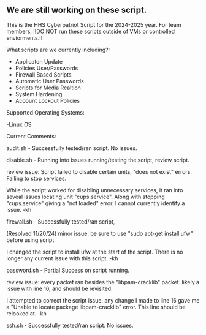 
We are still working on these script. 
-
This is the HHS Cyberpatriot Script for the 2024-2025 year. 
For team members, !!DO NOT run these scripts outside of VMs or controlled enviorments.!!

What scripts are we currently including?:

- Applicaton Update
- Policies User/Passwords
- Firewall Based Scripts
- Automatic User Passwords
- Scripts for Media Realtion
- System Hardening
- Acoount Lockout Policies

Supported Operating Systems:

-Linux OS


Current Comments:

audit.sh - Successfully tested/ran script. No issues.

disable.sh - Running into issues running/testing the script, review script.

review issue: Script failed to disable certain units, "does not exist" errors. Failing to stop services.

While the script worked for disabling unnecessary services, it ran into seveal issues locating unit "cups.service". Along with stopping "cups.service" giving a "not loaded" error. I cannot currently identify a issue. -kh 

firewall.sh - Successfully tested/ran script, 

(Resolved 11/20/24) minor issue: be sure to use "sudo apt-get install ufw" before using script

I changed the script to install ufw at the start of the script. There is no longer any current issue with this script. -kh

password.sh - Partial Success on script running. 

review issue: every packet ran besides the "libpam-cracklib" packet. likely a issue with line 16, and should be revisited.

I attempted to correct the script issue, any change I made to line 16 gave me a "Unable to locate package libpam-cracklib" error. This line should be relooked at. -kh

ssh.sh - Successfully tested/ran script. No issues.
